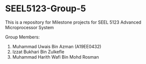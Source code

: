 # SEEL5123-Group-5
This is a repository for Milestone projects for SEEL 5123 Advanced Microprocessor System 

Group Members:
1. Muhammad Uwais Bin Azman (A19EE0432)
2. Izzat Bukhari Bin Zulkefle
3. Muhammad Harith Wafi Bin Mohd Rosman
